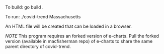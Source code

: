 To build: go build .

To run: ./covid-trend Massachusetts

An HTML file will be created that can be loaded in a browser.

_NOTE_
This program requires an forked version of e-charts. Pull the forked version (available in macfisherman repo) of e-charts to share the same parent directory of covid-trend.
